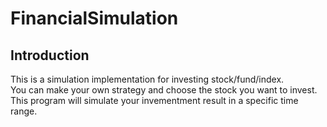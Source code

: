 # FinancialSimulation

## Introduction

This is a simulation implementation for investing stock/fund/index.  
You can make your own strategy and choose the stock you want to invest. This program will simulate your invementment result in a specific time range.
